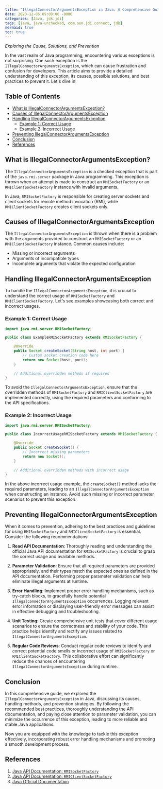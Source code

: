 ```yaml
---
title: "IllegalConnectorArgumentsException in Java: A Comprehensive Guide"
date: 2023-12-06 09:00:00 -0000
categories: [Java, jdk.jdi]
tags: [java, java-unchecked, com.sun.jdi.connect, jdk]
mermaid: true
toc: true
---
```


*Exploring the Cause, Solutions, and Prevention*

In the vast realm of Java programming, encountering various exceptions is not surprising. One such exception is the `IllegalConnectorArgumentsException`, which can cause frustration and confusion for developers. This article aims to provide a detailed understanding of this exception, its causes, possible solutions, and best practices to prevent it. Let's dive in!

## Table of Contents
- [What is IllegalConnectorArgumentsException?](#what-is-illegalconnectorargumentsexception)
- [Causes of IllegalConnectorArgumentsException](#causes-of-illegalconnectorargumentsexception)
- [Handling IllegalConnectorArgumentsException](#handling-illegalconnectorargumentsexception)
  - [Example 1: Correct Usage](#example-1-correct-usage)
  - [Example 2: Incorrect Usage](#example-2-incorrect-usage)
- [Preventing IllegalConnectorArgumentsException](#preventing-illegalconnectorargumentsexception)
- [Conclusion](#conclusion)
- [References](#references)

## What is IllegalConnectorArgumentsException?
The `IllegalConnectorArgumentsException` is a checked exception that is part of the `java.rmi.server` package in Java programming. This exception is thrown when an attempt is made to construct an `RMISocketFactory` or an `RMIClientSocketFactory` instance with invalid arguments. 

In Java, `RMISocketFactory` is responsible for creating server sockets and client sockets for remote method invocation (RMI), while `RMIClientSocketFactory` creates client sockets only. 

## Causes of IllegalConnectorArgumentsException
The `IllegalConnectorArgumentsException` is thrown when there is a problem with the arguments provided to construct an `RMISocketFactory` or an `RMIClientSocketFactory` instance. Common causes include:
- Missing or incorrect arguments
- Arguments of incompatible types
- Incomplete arguments that violate the expected configuration

## Handling IllegalConnectorArgumentsException
To handle the `IllegalConnectorArgumentsException`, it is crucial to understand the correct usage of `RMISocketFactory` and `RMIClientSocketFactory`. Let's see examples showcasing both correct and incorrect usages.

### Example 1: Correct Usage
```java
import java.rmi.server.RMISocketFactory;

public class ExampleRMISocketFactory extends RMISocketFactory {

    @Override
    public Socket createSocket(String host, int port) {
        // Custom socket creation code here
        return new Socket(host, port);
    }
    
    // Additional overridden methods if required
}
```
To avoid the `IllegalConnectorArgumentsException`, ensure that the overridden methods of `RMISocketFactory` and `RMIClientSocketFactory` are implemented correctly, using the required parameters and conforming to the API specifications.

### Example 2: Incorrect Usage
```java
import java.rmi.server.RMISocketFactory;

public class IncorrectUsageRMISocketFactory extends RMISocketFactory {

    @Override
    public Socket createSocket() {
        // Incorrect missing parameters
        return new Socket();
    }
    
    // Additional overridden methods with incorrect usage
}
```
In the above incorrect usage example, the `createSocket()` method lacks the required parameters, leading to an `IllegalConnectorArgumentsException` when constructing an instance. Avoid such missing or incorrect parameter scenarios to prevent this exception.

## Preventing IllegalConnectorArgumentsException
When it comes to prevention, adhering to the best practices and guidelines for using `RMISocketFactory` and `RMIClientSocketFactory` is essential. Consider the following recommendations:

1. **Read API Documentation**: Thoroughly reading and understanding the official Java API documentation for `RMISocketFactory` is crucial to grasp the correct usage and available methods.

2. **Parameter Validation**: Ensure that all required parameters are provided appropriately, and their types match the expected ones as defined in the API documentation. Performing proper parameter validation can help eliminate illegal arguments at runtime.

3. **Error Handling**: Implement proper error handling mechanisms, such as try-catch blocks, to gracefully handle potential `IllegalConnectorArgumentsException` occurrences. Logging relevant error information or displaying user-friendly error messages can assist in effective debugging and troubleshooting.

4. **Unit Testing**: Create comprehensive unit tests that cover different usage scenarios to ensure the correctness and stability of your code. This practice helps identify and rectify any issues related to `IllegalConnectorArgumentsException`.

5. **Regular Code Reviews**: Conduct regular code reviews to identify and correct potential code smells or incorrect usage of `RMISocketFactory` or `RMIClientSocketFactory`. This collaborative effort can significantly reduce the chances of encountering `IllegalConnectorArgumentsException` during runtime.

## Conclusion
In this comprehensive guide, we explored the `IllegalConnectorArgumentsException` in Java, discussing its causes, handling methods, and prevention strategies. By following the recommended best practices, thoroughly understanding the API documentation, and paying close attention to parameter validation, you can minimize the occurrence of this exception, leading to more reliable and stable Java applications.

Now you are equipped with the knowledge to tackle this exception effectively, incorporating robust error handling mechanisms and promoting a smooth development process.

## References
1. [Java API Documentation: `RMISocketFactory`](https://docs.oracle.com/javase/8/docs/api/java/rmi/server/RMISocketFactory.html)
2. [Java API Documentation: `RMIClientSocketFactory`](https://docs.oracle.com/javase/8/docs/api/java/rmi/server/RMIClientSocketFactory.html)
3. [Java Official Documentation](https://docs.oracle.com/en/java/javase/index.html)